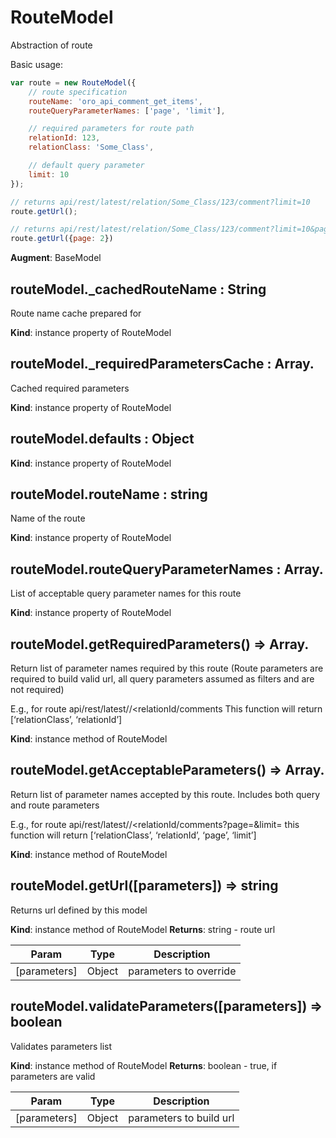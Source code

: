 <a id="bundle-docs-platform-ui-bundle-route-model"></a>

# RouteModel

Abstraction of route

Basic usage:

```javascript
var route = new RouteModel({
    // route specification
    routeName: 'oro_api_comment_get_items',
    routeQueryParameterNames: ['page', 'limit'],

    // required parameters for route path
    relationId: 123,
    relationClass: 'Some_Class',

    // default query parameter
    limit: 10
});

// returns api/rest/latest/relation/Some_Class/123/comment?limit=10
route.getUrl();

// returns api/rest/latest/relation/Some_Class/123/comment?limit=10&page=2
route.getUrl({page: 2})
```

**Augment**: BaseModel

## routeModel._cachedRouteName : String

Route name cache prepared for

**Kind**: instance property of RouteModel

## routeModel._requiredParametersCache : Array.<String>

Cached required parameters

**Kind**: instance property of RouteModel

## routeModel.defaults : Object

**Kind**: instance property of RouteModel

## routeModel.routeName : string

Name of the route

**Kind**: instance property of RouteModel

## routeModel.routeQueryParameterNames : Array.<string>

List of acceptable query parameter names for this route

**Kind**: instance property of RouteModel

## routeModel.getRequiredParameters() ⇒ Array.<string>

Return list of parameter names required by this route (Route parameters are required to build valid url, all
query parameters assumed as filters and are not required)

E.g., for route api/rest/latest/<relationClass>/<relationId/comments
This function will return [‘relationClass’, ‘relationId’]

**Kind**: instance method of RouteModel

## routeModel.getAcceptableParameters() ⇒ Array.<string>

Return list of parameter names accepted by this route.
Includes both query and route parameters

E.g., for route api/rest/latest/<relationClass>/<relationId/comments?page=<page>&limit=<limit>
this function will return [‘relationClass’, ‘relationId’, ‘page’, ‘limit’]

**Kind**: instance method of RouteModel

## routeModel.getUrl([parameters]) ⇒ string

Returns url defined by this model

**Kind**: instance method of RouteModel
**Returns**: string - route url

| Param        | Type   | Description            |
|--------------|--------|------------------------|
| [parameters] | Object | parameters to override |

## routeModel.validateParameters([parameters]) ⇒ boolean

Validates parameters list

**Kind**: instance method of RouteModel
**Returns**: boolean - true, if parameters are valid

| Param        | Type   | Description             |
|--------------|--------|-------------------------|
| [parameters] | Object | parameters to build url |

